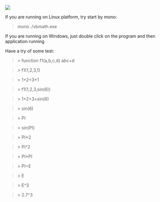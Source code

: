 ![](https://raw.githubusercontent.com/xieguigang/VisualBasic_AppFramework/master/Scripting/Math/2016-05-15.png)

If you are running on Linux platform, try start by mono:
> mono ./vbmath.exe

If you are running on Windows, just double click on the program and then application running

Have a try of some test:

> \> function f1(a,b,c,d) a*b*c+d

> \> f1(1,2,3,1)

> \> 1+2+3+1

> \> f1(1,2,3,sin(6))

> \> 1+2+3+sin(6)

> \> sin(6)

> \> PI

> \> sin(PI)

> \> PI*2

> \> PI^2

> \> PI*PI

> \> PI+E

> \> E

> \> E^3

> \> 2.7^3
